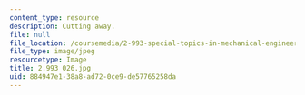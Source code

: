```yaml
---
content_type: resource
description: Cutting away.
file: null
file_location: /coursemedia/2-993-special-topics-in-mechanical-engineering-the-art-and-science-of-boat-design-january-iap-2007/884947e138a8ad720ce9de57765258da_2993026.jpg
file_type: image/jpeg
resourcetype: Image
title: 2.993 026.jpg
uid: 884947e1-38a8-ad72-0ce9-de57765258da
---
```

